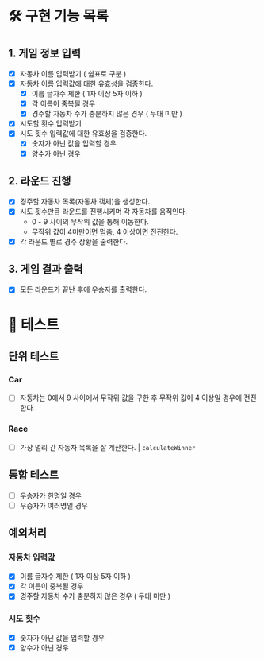 # 🛠️ 구현 기능 목록

## 1. 게임 정보 입력

- [x] 자동차 이름 입력받기 ( 쉼표로 구분 )
- [x] 자동차 이름 입력값에 대한 유효성을 검증한다.
  - [x] 이름 글자수 제한 ( 1자 이상 5자 이하 )
  - [x] 각 이름이 중복될 경우
  - [x] 경주할 자동차 수가 충분하지 않은 경우 ( 두대 미만 )
- [x] 시도할 횟수 입력받기
- [x] 시도 횟수 입력값에 대한 유효성을 검증한다.
  - [x] 숫자가 아닌 값을 입력할 경우
  - [x] 양수가 아닌 경우

## 2. 라운드 진행

- [x] 경주할 자동차 목록(자동차 객체)을 생성한다.
- [x] 시도 횟수만큼 라운드를 진행시키며 각 자동차를 움직인다.
  - 0 - 9 사이의 무작위 값을 통해 이동한다.
  - 무작위 값이 4미만이면 멈춤, 4 이상이면 전진한다.
- [x] 각 라운드 별로 경주 상황을 출력한다.

## 3. 게임 결과 출력

- [x] 모든 라운드가 끝난 후에 우승자를 출력한다.

# 📐 테스트

## 단위 테스트

### Car

- [ ] 자동차는 0에서 9 사이에서 무작위 값을 구한 후 무작위 값이 4 이상일 경우에 전진한다.

### Race

- [ ] 가장 멀리 간 자동차 목록을 잘 계산한다. | `calculateWinner`

## 통합 테스트

- [ ] 우승자가 한명일 경우
- [ ] 우승자가 여러명일 경우

## 예외처리

### 자동차 입력값

- [x] 이름 글자수 제한 ( 1자 이상 5자 이하 )
- [x] 각 이름이 중복될 경우
- [x] 경주할 자동차 수가 충분하지 않은 경우 ( 두대 미만 )

### 시도 횟수

- [x] 숫자가 아닌 값을 입력할 경우
- [x] 양수가 아닌 경우
